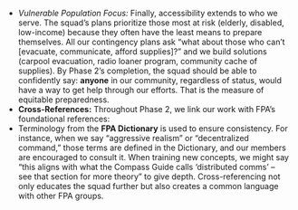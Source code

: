 - _Vulnerable Population Focus:_ Finally, accessibility extends to who we serve. The squad’s plans prioritize those most at risk (elderly, disabled, low-income) because they often have the least means to prepare themselves. All our contingency plans ask “what about those who can’t [evacuate, communicate, afford supplies]?” and we build solutions (carpool evacuation, radio loaner program, community cache of supplies). By Phase 2’s completion, the squad should be able to confidently say: **anyone** in our community, regardless of status, would have a way to get help through our efforts. That is the measure of equitable preparedness.  
- **Cross-References:** Throughout Phase 2, we link our work with FPA’s foundational references:  
- Terminology from the **FPA Dictionary** is used to ensure consistency. For instance, when we say “aggressive realism” or “decentralized command,” those terms are defined in the Dictionary, and our members are encouraged to consult it. When training new concepts, we might say “this aligns with what the Compass Guide calls ‘distributed comms’ – see that section for more theory” to give depth. Cross-referencing not only educates the squad further but also creates a common language with other FPA groups.